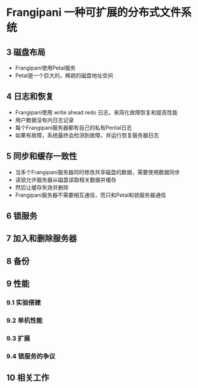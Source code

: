 # Frangipani 一种可扩展的分布式文件系统

## 3 磁盘布局
- Frangipani使用Petal服务
- Petal是一个巨大的，稀疏的磁盘地址空间

## 4 日志和恢复
- Frangipani使用 write ahead redo 日志，来简化故障恢复和提高性能
- 用户数据没有内日志记录
- 每个Frangipani服务器都有自己的私有Pental日志
- 如果有故障，系统最终会检测到故障，并运行恢复服务器日志

## 5 同步和缓存一致性
- 当多个Frangipani服务器同时修改共享磁盘的数据，需要使用数据同步
- 读锁允许服务器从磁盘读取相关数据并缓存
- 然后让缓存失效并删除
- Frangipani服务器不需要相互通信，而只和Petal和锁服务器通信

## 6 锁服务

## 7 加入和删除服务器

## 8 备份

## 9 性能

### 9.1 实验搭建

### 9.2 单机性能

### 9.3 扩展

### 9.4 锁服务的争议

## 10 相关工作

